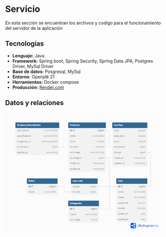# Servicio

En esta sección se encuentran los archivos y codigo para el funcionamiento del servidor de la aplicación

## Tecnologías

- **Lenguaje:**  Java
- **Framework:** Spring boot, Spring Security, Spring Data JPA, Postgres Driver, MySql Driver
- **Base de datos:** Posgresql, MySql
- **Entorno**: Openjdk 21
- **Herramientas:** Docker compose
- **Producción:** [Render.com](https://render.com/ "Render.com")

## Datos y relaciones

[![Tablas](../capturas/tablas.png "Tablas")](../tables.txt "Tablas")

